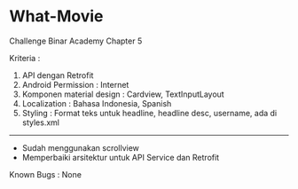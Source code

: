 # What-Movie

Challenge Binar Academy Chapter 5

Kriteria :
1. API dengan Retrofit
2. Android Permission : Internet
3. Komponen material design : Cardview, TextInputLayout
4. Localization : Bahasa Indonesia, Spanish
5. Styling : Format teks untuk headline, headline desc, username, ada di styles.xml

-------------------------------------------------------------------------------------
- Sudah menggunakan scrollview
- Memperbaiki arsitektur untuk API Service dan Retrofit

Known Bugs :
None
